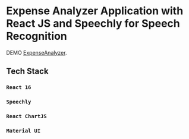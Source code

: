 # Expense Analyzer Application with React JS and Speechly for Speech Recognition 

DEMO [ExpenseAnalyzer](https://mojtaba-shahverdi.github.io/ExpenseAnalyzer/).

## Tech Stack

### `React 16`
### `Speechly`
### `React ChartJS`
### `Material UI`
